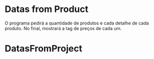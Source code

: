 # Datas from Product

O programa pedirá a quantidade de produtos e cada detalhe de cada produto. No final, mostrará a tag de preços de cada um.
# DatasFromProject
